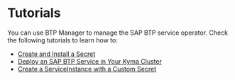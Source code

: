 # Tutorials

You can use BTP Manager to manage the SAP BTP service operator.
Check the following tutorials to learn how to:
* [Create and Install a Secret](02-20-create-secret.md)
* [Deploy an SAP BTP Service in Your Kyma Cluster](02-30-deploy-service-in-cluster.md)
* [Create a ServiceInstance with a Custom Secret](02-40-create-service-instance-with-custom-secret.md)
